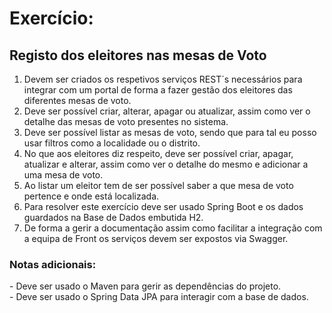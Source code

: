 <h1>Exercício:</h1>

<h2>Registo dos eleitores nas mesas de Voto</h2>
 

1. Devem ser criados os respetivos serviços REST´s necessários para integrar com um portal de forma a fazer gestão dos eleitores das diferentes mesas de voto.
2. Deve ser possível criar, alterar, apagar ou atualizar, assim como ver o detalhe das mesas de voto presentes no sistema.
3. Deve ser possível listar as mesas de voto, sendo que para tal eu posso usar filtros como a localidade ou o distrito.
4. No que aos eleitores diz respeito, deve ser possível criar, apagar, atualizar e alterar, assim como ver o detalhe do mesmo e adicionar a uma mesa de voto.
5. Ao listar um eleitor tem de ser possível saber a que mesa de voto pertence e onde está localizada.
6. Para resolver este exercício deve ser usado Spring Boot e os dados guardados na Base de Dados embutida H2.
7. De forma a gerir a documentação assim como facilitar a integração com a equipa de Front os serviços devem ser expostos via Swagger.
 
<h3>Notas adicionais:</h3>
- Deve ser usado o Maven para gerir as dependências do projeto.<br>
- Deve ser usado o Spring Data JPA para interagir com a base de dados.
